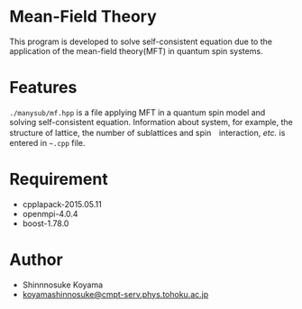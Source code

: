 # Mean-Field Theory
This program is developed to solve self-consistent equation due to the application of the mean-field theory(MFT) in quantum spin systems.
 
# Features
`./manysub/mf.hpp` is a file applying MFT in a quantum spin model and solving self-consistent equation. Information about system, for example, the structure of lattice, the number of sublattices and spin　interaction, *etc.* is entered in `~.cpp` file.
 
# Requirement
* cpplapack-2015.05.11
* openmpi-4.0.4
* boost-1.78.0
 
# Author
* Shinnnosuke Koyama
* koyamashinnosuke@cmpt-serv.phys.tohoku.ac.jp
